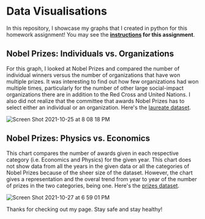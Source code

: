 # Data Visualisations
In this repository, I showcase my graphs that I created in python for this homework assignment!
You may see the <strong>[instructions](https://github.com/mikeizbicki/cmc-csci040/tree/2021fall/hw_02) for this assignment</strong>.

## Nobel Prizes: Individuals vs. Organizations
For this graph, I looked at Nobel Prizes and compared the number of individual winners versus the number of organizations that have won multiple prizes. It was interesting to find out how few organizations had won multiple times, particularly for the number of other large social-impact organizations there are in addition to the Red Cross and United Nations. I also did not realize that the committee that awards Nobel Prizes has to select either an individual or an organization. 
Here's the [laureate dataset](http://api.nobelprize.org/v1/laureate.json).

![Screen Shot 2021-10-25 at 8 08 18 PM](https://user-images.githubusercontent.com/67754864/138802376-1ab6dc14-2de8-4dd5-a876-6a63caeb31d1.png)


## Nobel Prizes: Physics vs. Economics
This chart compares the number of awards given in each respective category (i.e. Economics and Physics) for the given year. This chart does not show data from all the years in the given data or all the categories of Nobel Prizes because of the sheer size of the dataset. However, the chart gives a representation and the overal trend from year to year of the number of prizes in the two categories, being one. 
Here's the [prizes dataset](http://api.nobelprize.org/v1/prize.json).


![Screen Shot 2021-10-27 at 6 59 01 PM](https://user-images.githubusercontent.com/67754864/139173397-5bfe12c3-3726-4dc8-8f11-8a252788d2ca.png)

Thanks for checking out my page. Stay safe and stay healthy!
